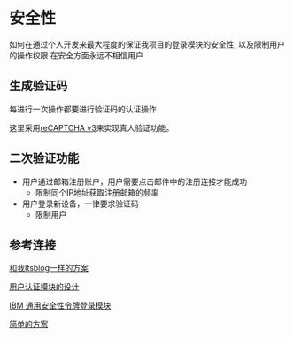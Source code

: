 # 安全性
如何在通过个人开发来最大程度的保证我项目的登录模块的安全性, 以及限制用户的操作权限
在安全方面永远不相信用户

## 生成验证码

每进行一次操作都要进行验证码的认证操作

这里采用[reCAPTCHA v3](https://developers.google.com/recaptcha/docs/v3)来实现真人验证功能。



## 二次验证功能

- 用户通过邮箱注册账户，用户需要点击邮件中的注册连接才能成功
  - 限制同个IP地址获取注册邮箱的频率
- 用户登录新设备，一律要求验证码
  - 限制用户



## 参考连接

[和我Itsblog一样的方案](https://juejin.cn/post/6844903498329358349#heading-1)

[用户认证模块的设计](https://xz.aliyun.com/t/2464)

[IBM 通用安全性令牌登录模块](https://www.ibm.com/docs/zh/was-nd/9.0.5?topic=concepts-generic-security-token-login-modules)

[简单的方案](https://t880216t.github.io/2020/06/19/sc/)

